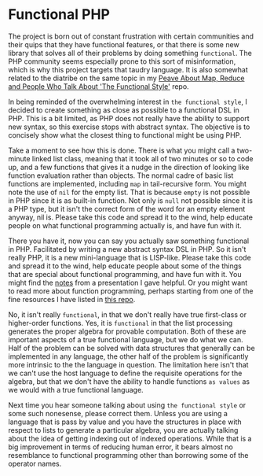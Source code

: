 # Functional PHP

The project is born out of constant frustration with certain communities and 
their quips that they have functional features, or that there is some new
library that solves all of their problems by doing something `functional`.  The
PHP community seems especially prone to this sort of misinformation, which is 
why this project targets that taudry language.  It is also somewhat related to 
the diatribe on the same topic in my [Peave About Map, Reduce and People Who Talk About 'The Functional Style'](https://github.com/ColinShaw/peave-map-reduce) repo.

In being reminded of the overwhelming interest in `the functional style`,
I decided to create something as close as possible to a functional DSL in 
PHP.  This is a bit limited, as PHP does not really have the 
ability to support new syntax, so this exercise stops with abstract
syntax.  The objective is to concisely show what the closest thing to
functional might be using PHP. 

Take a moment to see how this is done.  There is what you might call a 
two-minute linked list class, meaning that it took all of two minutes or
so to code up, and a few functions that gives it a nudge in the 
direction of looking like function evaluation rather than objects.  The 
normal cadre of basic list functions are implemented, including `map`
in tail-recursive form.  You might note the use of `nil` for the empty 
list.  That is because `empty` is not possible in PHP since it is as built-in 
function.  Not only is `null` not possible since it is a PHP type, but 
it isn't the correct form of the word for an empty element anyway, nil 
is.  Please take this code and spread it to the wind,
help educate people on what functional programming actually is, and have
fun with it.

There you have it, now you can say you actually saw something functional
in PHP.  Facilitated by writing a new abstract syntax DSL in PHP.  So
it isn't really PHP, it is a new mini-language that is LISP-like.  Please take
this code and spread it to the wind, help educate people about some of the 
things that are special about functional programming, and have fun
with it.  You might find the [notes](https://docs.google.com/presentation/d/1IEFzjppa1-UlqauOotJmVs2B4lT5xVit4Ziwq3v8zPQ/pub) 
from a presentation I gave helpful.  Or you might want to read more about function
programming, perhaps starting from one of the fine resources I have listed in
[this repo](https://github.com/ColinShaw/functional-programming-resources).

No, it isn't really `functional`, in that we don't really have true first-class
or higher-order functions.  Yes, it is `functional` in that the list 
processing generates the proper algebra for provable computation.  Both of these
are important aspects of a true functional language, but we do what we can.  Half of the 
problem can be solved with data structures that generally can be implemented in 
any language, the other half of the problem is significantly more intrinsic to the the 
language in question.  The limitation here isn't that we can't use the host language 
to define the requisite operations for the algebra, but that we don't have the 
ability to handle functions `as values` as we would with a true functional language.

Next time you hear someone talking about using `the functional style` or some such 
nonesense, please correct them.  Unless you are using a language that is pass by 
value and you have the structures in place with respect to lists to generate a particular
algebra, you are actually talking about the idea of getting indexing out of indexed 
operations.  While that is a big improvement in terms of reducing human error, it bears 
almost no resemblance to functional programming other than borrowing some of the operator
names.  
